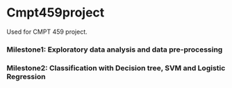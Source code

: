 # Cmpt459project
Used for CMPT 459 project.
### Milestone1: Exploratory data analysis and data pre-processing
### Milestone2: Classification with Decision tree, SVM and Logistic Regression